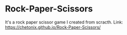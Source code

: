 # Rock-Paper-Scissors
It's a rock paper scissor game I created from scracth.
Link: https://chetonix.github.io/Rock-Paper-Scissors/
